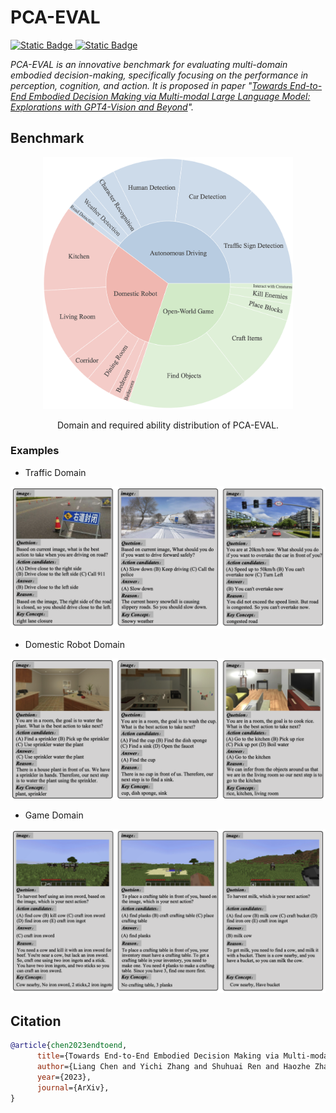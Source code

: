 # PCA-EVAL

<a href="https://pca-eval.github.io/">
<img alt="Static Badge" src="https://img.shields.io/badge/Documentation-Online-green">
</a>

<a href="https://pca-eval.github.io/">
<img alt="Static Badge" src="https://img.shields.io/badge/Paper-ArXiv-red">
</a>


*PCA-EVAL is an innovative benchmark for evaluating multi-domain embodied decision-making, specifically focusing on the performance in perception, cognition, and action. It is proposed in paper "[Towards End-to-End Embodied Decision Making via Multi-modal Large Language Model: Explorations with GPT4-Vision and Beyond](https://arxiv.org/abs/2310.02071)".*



## Benchmark

<div align=center>
<img width="400" src="./imgs/sun.jpg"/>
      
Domain and required ability distribution of PCA-EVAL.
</div>

### Examples

- Traffic Domain

<div align=left>
<img width="600" src="./imgs/traffic_example.png"/>
</div>


- Domestic Robot Domain

<div align=left>
<img width="600" src="./imgs/alfred_example.png"/>
</div>


- Game Domain

<div align=left>
<img width="600" src="./imgs/mc_example.png"/>
</div>

## Citation
```bib
@article{chen2023endtoend,
      title={Towards End-to-End Embodied Decision Making via Multi-modal Large Language Model: Explorations with GPT4-Vision and Beyond}, 
      author={Liang Chen and Yichi Zhang and Shuhuai Ren and Haozhe Zhao and Zefan Cai and Yuchi Wang and Tianyu Liu and Baobao Chang},
      year={2023},
      journal={ArXiv},
}
```



